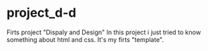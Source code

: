 # project_d-d
Firts project "Dispaly and Design"
In this project i just tried to know something about html and css.
It's my firts "template".
